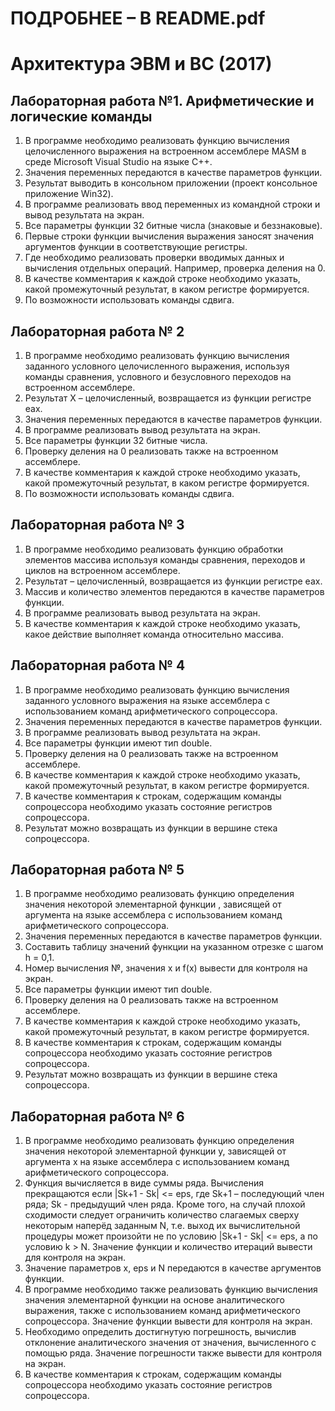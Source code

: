 # ПОДРОБНЕЕ – В README.pdf

# Архитектура ЭВМ и ВС (2017)

## Лабораторная работа №1. Арифметические и логические команды
1)	В программе необходимо реализовать функцию вычисления целочисленного выражения на встроенном ассемблере MASM в среде Microsoft Visual Studio на языке C++.
2)	Значения переменных передаются в качестве параметров функции.
3)	Результат выводить в консольном приложении (проект консольное приложение Win32).
4)	В программе реализовать ввод переменных из командной строки и вывод результата на экран.
5)	Все параметры функции 32 битные числа (знаковые и беззнаковые).
6)	Первые строки функции вычисления выражения заносят значения аргументов функции в соответствующие регистры.
7)	Где необходимо реализовать проверки вводимых данных и вычисления отдельных операций. Например, проверка деления на 0.
8)	В качестве комментария к каждой строке необходимо указать, какой промежуточный результат, в каком регистре формируется.
9)	По возможности использовать команды сдвига.

## Лабораторная работа № 2
1)	В программе необходимо реализовать функцию вычисления заданного условного целочисленного выражения, используя команды сравнения, условного и безусловного переходов на встроенном ассемблере.
2)	Результат X – целочисленный, возвращается из функции регистре eax.
3)	Значения переменных передаются в качестве параметров функции.
4)	В программе реализовать вывод результата на экран.
5)	Все параметры функции 32 битные числа.
6)	Проверку деления на 0 реализовать также на встроенном ассемблере.
7)	В качестве комментария к каждой строке необходимо указать, какой промежуточный результат, в каком регистре формируется.
8)	По возможности использовать команды сдвига.

## Лабораторная работа № 3
1)	В программе необходимо реализовать функцию обработки элементов массива используя команды сравнения, переходов и циклов на встроенном ассемблере.
2)	Результат – целочисленный, возвращается из функции регистре eax.
3)	Массив и количество элементов передаются в качестве параметров функции.
4)	В программе реализовать вывод результата на экран.
5)	В качестве комментария к каждой строке необходимо указать, какое действие выполняет команда относительно массива.

## Лабораторная работа № 4
1)	В программе необходимо реализовать функцию вычисления заданного условного выражения на языке ассемблера с использованием команд арифметического сопроцессора.
2)	Значения переменных передаются в качестве параметров функции.
3)	В программе реализовать вывод результата на экран.
4)	Все параметры функции имеют тип double.
5)	Проверку деления на 0 реализовать также на встроенном ассемблере.
6)	В качестве комментария к каждой строке необходимо указать, какой промежуточный результат, в каком регистре формируется.
7)	В качестве комментария к строкам, содержащим команды сопроцессора необходимо указать состояние регистров сопроцессора.
8)	Результат можно возвращать из функции в вершине стека сопроцессора.

## Лабораторная работа № 5
1)	В программе необходимо реализовать функцию определения значения некоторой элементарной функции  , зависящей от аргумента   на языке ассемблера с использованием команд арифметического сопроцессора.
2)	Значения переменных передаются в качестве параметров функции.
3)	Составить таблицу значений функции на указанном отрезке с шагом h = 0,1.
4)	Номер вычисления №, значения x и f(x) вывести для контроля на экран.
5)	Все параметры функции имеют тип double.
6)	Проверку деления на 0 реализовать также на встроенном ассемблере.
7)	В качестве комментария к каждой строке необходимо указать, какой промежуточный результат, в каком регистре формируется.
8)	В качестве комментария к строкам, содержащим команды сопроцессора необходимо указать состояние регистров сопроцессора.
9)	Результат можно возвращать из функции в вершине стека сопроцессора.

## Лабораторная работа № 6
1)	В программе необходимо реализовать функцию определения значения некоторой элементарной функции y, зависящей от аргумента x на языке ассемблера с использованием команд арифметического сопроцессора.
2)	Функция вычисляется в виде суммы ряда. Вычисления прекращаются если |Sk+1 - Sk| <= eps, где Sk+1 – последующий член ряда; Sk - предыдущий член ряда. Кроме того, на случай плохой сходимости следует ограничить количество слагаемых сверху некоторым наперёд заданным N, т.е. выход их вычислительной процедуры может произойти не по условию |Sk+1 - Sk| <= eps, а по условию k > N. Значение функции и количество итераций вывести для контроля на экран.
3)	Значение параметров x, eps и N передаются в качестве аргументов функции.
4)	В программе необходимо также реализовать функцию вычисления значения элементарной функции на основе аналитического выражения, также с использованием команд арифметического сопроцессора. Значение функции вывести для контроля на экран. 
5)	Необходимо определить достигнутую погрешность, вычислив отклонение аналитического значения от значения, вычисленного с помощью ряда. Значение погрешности также вывести для контроля на экран.
6)	В качестве комментария к строкам, содержащим команды сопроцессора необходимо указать состояние регистров сопроцессора.
